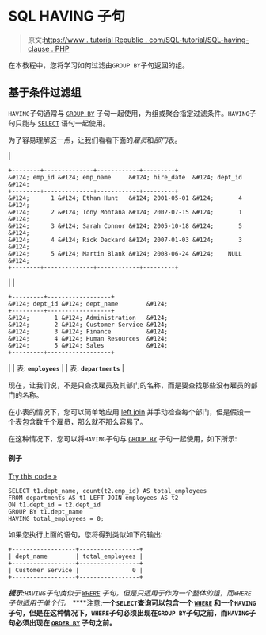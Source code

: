 # SQL HAVING 子句

> 原文:[https://www . tutorial Republic . com/SQL-tutorial/SQL-having-clause . PHP](https://www.tutorialrepublic.com/sql-tutorial/sql-having-clause.php)

在本教程中，您将学习如何过滤由`GROUP BY`子句返回的组。

## 基于条件过滤组

`HAVING`子句通常与 [`GROUP BY`](sql-group-by-clause.php) 子句一起使用，为组或聚合指定过滤条件。`HAVING`子句只能与 [`SELECT`](sql-select-statement.php) 语句一起使用。

为了容易理解这一点，让我们看看下面的*雇员*和*部门*表。

| 

```
+--------+--------------+------------+---------+
&#124; emp_id &#124; emp_name     &#124; hire_date  &#124; dept_id &#124;
+--------+--------------+------------+---------+
&#124;      1 &#124; Ethan Hunt   &#124; 2001-05-01 &#124;       4 &#124;
&#124;      2 &#124; Tony Montana &#124; 2002-07-15 &#124;       1 &#124;
&#124;      3 &#124; Sarah Connor &#124; 2005-10-18 &#124;       5 &#124;
&#124;      4 &#124; Rick Deckard &#124; 2007-01-03 &#124;       3 &#124;
&#124;      5 &#124; Martin Blank &#124; 2008-06-24 &#124;    NULL &#124;
+--------+--------------+------------+---------+

```

 |  | 

```
+---------+------------------+
&#124; dept_id &#124; dept_name        &#124;
+---------+------------------+
&#124;       1 &#124; Administration   &#124;
&#124;       2 &#124; Customer Service &#124;
&#124;       3 &#124; Finance          &#124;
&#124;       4 &#124; Human Resources  &#124;
&#124;       5 &#124; Sales            &#124;
+---------+------------------+

```

 |
| 表: **`employees`** |  | 表: **`departments`** |

现在，让我们说，不是只查找雇员及其部门的名称，而是要查找那些没有雇员的部门的名称。

在小表的情况下，您可以简单地应用 [left join](sql-left-join-operation.php) 并手动检查每个部门，但是假设一个表包含数千个雇员，那么就不那么容易了。

在这种情况下，您可以将`HAVING`子句与 [`GROUP BY`](sql-group-by-clause.php) 子句一起使用，如下所示:

#### 例子

[Try this code »](../codelab.php?topic=sql&file=having-clause "Try this code using online Editor")

```
SELECT t1.dept_name, count(t2.emp_id) AS total_employees
FROM departments AS t1 LEFT JOIN employees AS t2
ON t1.dept_id = t2.dept_id
GROUP BY t1.dept_name
HAVING total_employees = 0;
```

如果您执行上面的语句，您将得到类似如下的输出:

```
+------------------+-----------------+
| dept_name        | total_employees |
+------------------+-----------------+
| Customer Service |               0 |
+------------------+-----------------+

```

 ***提示:**`HAVING`子句类似于 [`WHERE`](sql-where-clause.php) 子句，但是只适用于作为一个整体的组，而`WHERE`子句适用于单个行。*  ****注意:**一个`SELECT`查询可以包含一个 [`WHERE`](sql-where-clause.php) 和一个`HAVING`子句，但是在这种情况下，`WHERE`子句必须出现在`GROUP BY`子句之前，而`HAVING`子句必须出现在 [`ORDER BY`](sql-order-by-clause.php) 子句之前。**